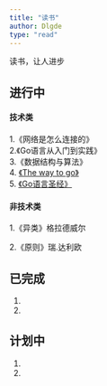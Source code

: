 ```yaml
---
title: "读书"
author: Dlgde
type: "read"
---
```

读书，让人进步
## 进行中

#### 技术类

  1.《网络是怎么连接的》  
  2.《Go语言从入门到实践》   
  3.《数据结构与算法》    
  4. <a href="https://github.com/Dlgde/the-way-to-go_ZH_CN/blob/master/eBook/directory.md" target="_blank"  rel="nofollow" >《The way to go》</a>  
  5. <a href="https://books.studygolang.com/gopl-zh/index.html" target="_blank"  rel="nofollow" >《Go语言圣经》</a>


#### 非技术类

  1.《异类》格拉德威尔

  2.《原则》瑞.达利欧

## 已完成

  1.  
  2.  

## 计划中

  1.  
  2.  